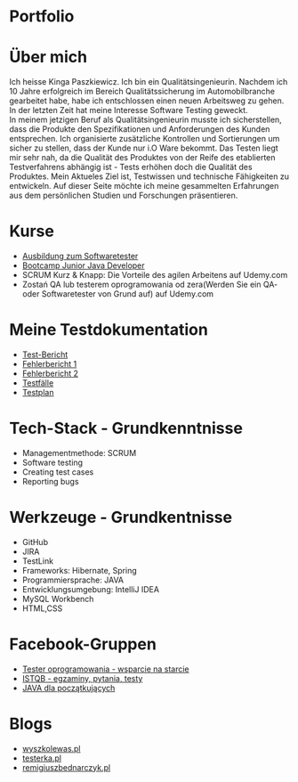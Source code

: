 # Portfolio

# Über mich 
Ich heisse Kinga Paszkiewicz. Ich bin ein Qualitätsingenieurin. Nachdem ich 10 Jahre erfolgreich im Bereich Qualitätssicherung im Automobilbranche gearbeitet habe, habe ich entschlossen einen neuen Arbeitsweg zu gehen. 
In der letzten Zeit hat meine Interesse Software Testing geweckt.  
In meinem jetzigen Beruf als Qualitätsingenieurin musste ich sicherstellen, dass die Produkte den Spezifikationen und Anforderungen des Kunden entsprechen. Ich organisierte zusätzliche Kontrollen und Sortierungen um sicher zu stellen, dass der Kunde nur i.O Ware bekommt. 
Das Testen liegt mir sehr nah, da die Qualität des Produktes von der Reife des etablierten Testverfahrens abhängig ist - Tests erhöhen doch die Qualität des Produktes.
Mein Aktueles Ziel ist, Testwissen und technische Fähigkeiten zu entwickeln. 
Auf dieser Seite möchte ich meine gesammelten Erfahrungen aus dem persönlichen Studien und Forschungen präsentieren.

# Kurse
* [Ausbildung zum Softwaretester](https://www.wyszkolewas.com.pl/)
* [Bootcamp Junior Java Developer](https://bootcamp.javastart.pl/)
* SCRUM Kurz & Knapp: Die Vorteile des agilen Arbeitens auf Udemy.com
* Zostań QA lub testerem oprogramowania od zera(Werden Sie ein QA- oder Softwaretester von Grund auf) auf Udemy.com

# Meine Testdokumentation 
* [Test-Bericht](https://drive.google.com/drive/folders/1l6ii7-qtQdIJ8p30nWt2lHbt_t6wxMNw)
* [Fehlerbericht 1](https://drive.google.com/drive/folders/10Ej8S47jEuEsEFE_E-25Uqqoq1Eg_vvp)
* [Fehlerbericht 2](https://drive.google.com/drive/folders/1bg130aYJH9rFNzSAoGJF0htAnX017H_Q)
* [Testfälle](https://drive.google.com/drive/folders/1idTpjFZru2eGDc7xLNotul79EPIPNR_Z)
* [Testplan](https://drive.google.com/drive/folders/1zYbDMQhRX0tL3Shj035D7ZnfUy-bFPh2)

# Tech-Stack - Grundkenntnisse
* Managementmethode: SCRUM
* Software testing
* Creating test cases
* Reporting bugs

# Werkzeuge - Grundkentnisse
* GitHub
* JIRA
* TestLink
* Frameworks: Hibernate, Spring
* Programmiersprache: JAVA
* Entwicklungsumgebung: IntelliJ IDEA
* MySQL Workbench
* HTML,CSS

# Facebook-Gruppen
* [Tester oprogramowania - wsparcie na starcie](https://www.facebook.com/groups/testeroprogramowania/?multi_permalinks=1353043351863092)
* [ISTQB - egzaminy, pytania, testy](https://www.facebook.com/groups/194288250951242)
* [JAVA dla początkujących](https://www.facebook.com/groups/231900600895570)

# Blogs
* [wyszkolewas.pl](https://www.wyszkolewas.com.pl/)
* [testerka.pl](http://testerka.pl/)
* [remigiuszbednarczyk.pl]( https://remigiuszbednarczyk.pl/)
